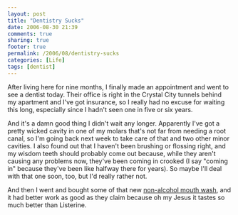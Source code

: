 ```yaml
---
layout: post
title: "Dentistry Sucks"
date: 2006-08-30 21:39
comments: true
sharing: true
footer: true
permalink: /2006/08/dentistry-sucks
categories: [Life]
tags: [dentist]
---
```

After living here for nine months, I finally made an appointment and went to see a dentist today.  Their office is right in the Crystal City tunnels behind my apartment and I've got insurance, so I really had no excuse for waiting this long, especially since I hadn't seen one in five or six years.

And it's a damn good thing I didn't wait any longer.  Apparently I've got a pretty wicked cavity in one of my molars that's not far from needing a root canal, so I'm going back next week to take care of that and two other minor cavities.  I also found out that I haven't been brushing or flossing right, and my wisdom teeth should probably come out because, while they aren't causing any problems now, they've been coming in crooked (I say "coming in" because they've been like halfway there for years).  So maybe I'll deal with that one soon, too, but I'd really rather not.

And then I went and bought some of that new <a href="http://www.crest.com/prohealth/home.jsp">non-alcohol mouth wash</a>, and it had better work as good as they claim because oh my Jesus it tastes so much better than Listerine.
